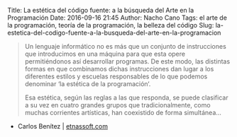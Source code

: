 Title: La estética del código fuente: a la búsqueda del Arte en la Programación
Date: 2016-09-16 21:45
Author: Nacho Cano
Tags: el arte de la programación, teoría de la programación, la belleza del código
Slug: la-estetica-del-codigo-fuente-a-la-busqueda-del-arte-en-la-programacion

> Un lenguaje informático no es más que un conjunto de instrucciones que
> introducimos en una máquina para que esta opere permitiéndonos así
> desarrollar programas. De este modo, las distintas formas en que combinamos
> dichas instrucciones dan lugar a los diferentes estilos y escuelas
> responsables de lo que podemos denominar ‘la estética de la programación‘.
>
> Esa estética, según las reglas a las que responda, se puede clasificar a su
> vez en cuatro grandes grupos que tradicionalmente, como muchas corrientes
> artísticas, han coexistido de forma simultánea…

- Carlos Benítez | [etnassoft.com][]

  [etnassoft.com]: http://www.etnassoft.com/2016/09/16/la-estetica-del-codigo-fuente-a-la-busqueda-del-arte-en-la-programacion/
    "La estética del código fuente: a la búsqueda del Arte en la Programación"
